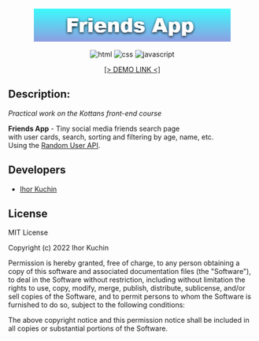 <p align="center">
  <img src="readme-title.png" width="400" alt="Title">
</p>

<p align="center">
  <img src="https://img.shields.io/badge/-html-red" alt="html">
  <img src="https://img.shields.io/badge/-css-blue" alt="css">
  <img src="https://img.shields.io/badge/-javascript-yellow" alt="javascript">
</p>

<p align="center">
  <a href="https://ik-web.github.io/friends-app/">
    [> DEMO LINK <]
  </a> 
</p>

## Description:

*Practical work on the Kottans front-end course*

**Friends App** - Tiny social media friends search page <br>
with user cards, search, sorting and filtering by age, name, etc. <br>
Using the [Random User API](https://randomuser.me/).

## Developers

- [Ihor Kuchin](https://github.com/ik-web)

## License

MIT License

Copyright (c) 2022 Ihor Kuchin

Permission is hereby granted, free of charge, to any person obtaining a copy
of this software and associated documentation files (the "Software"), to deal
in the Software without restriction, including without limitation the rights
to use, copy, modify, merge, publish, distribute, sublicense, and/or sell
copies of the Software, and to permit persons to whom the Software is
furnished to do so, subject to the following conditions:

The above copyright notice and this permission notice shall be included in all
copies or substantial portions of the Software.
